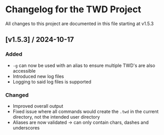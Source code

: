 # Changelog for the TWD Project

All changes to this project are documented in this file starting at v1.5.3

## [v1.5.3] / 2024-10-17

### Added

- `-g` can now be used with an alias to ensure multiple TWD's are also accessible
- Introduced new log files
- Logging to said log files is supported

### Changed

- Improved overall output
- Fixed issue where all commands would create the `.twd` in the current directory, not the intended user directory
- Aliases are now validated -> can only contain chars, dashes and underscores
